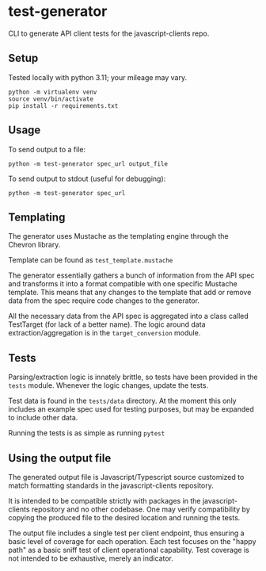 # test-generator

CLI to generate API client tests for the javascript-clients repo.

## Setup

Tested locally with python 3.11; your mileage may vary.

```
python -m virtualenv venv
source venv/bin/activate
pip install -r requirements.txt
```

## Usage

To send output to a file:

`python -m test-generator spec_url output_file`

To send output to stdout (useful for debugging):

`python -m test-generator spec_url`

## Templating

The generator uses Mustache as the templating engine through the Chevron library.

Template can be found as `test_template.mustache`

The generator essentially gathers a bunch of information from the API spec and transforms it into a format compatible with one specific Mustache template. This means that any changes to the template that add or remove data from the spec require code changes to the generator.

All the necessary data from the API spec is aggregated into a class called TestTarget (for lack of a better name). The logic around data extraction/aggregation is in the `target_conversion` module.

## Tests

Parsing/extraction logic is innately brittle, so tests have been provided in the `tests` module. Whenever the logic changes, update the tests.

Test data is found in the `tests/data` directory. At the moment this only includes an example spec used for testing purposes, but may be expanded to include other data.

Running the tests is as simple as running `pytest`

## Using the output file

The generated output file is Javascript/Typescript source customized to match formatting standards in the javascript-clients repository.

It is intended to be compatible strictly with packages in the javascript-clients repository and no other codebase. One may verify compatibility by copying the produced file to the desired location and running the tests.

The output file includes a single test per client endpoint, thus ensuring a basic level of coverage for each operation. Each test focuses on the "happy path" as a basic sniff test of client operational capability. Test coverage is not intended to be exhaustive, merely an indicator.








